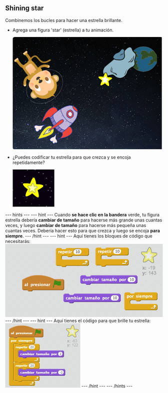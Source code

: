 ## Shining star

Combinemos los bucles para hacer una estrella brillante.

+ Agrega una figura 'star' (estrella) a tu animación.
    
    ![Agregar la figura de una estrella](images/space-star-sprite.png)

+ ¿Puedes codificar tu estrella para que crezca y se encoja repetidamente?
    
    ![Probando una estrella brillante](images/space-star-test.png)

\--- hints \--- \--- hint \--- Cuando **se hace clic en la bandera** verde, tu figura estrella debería **cambiar de tamaño** para hacerse más grande unas cuantas veces, y luego **cambiar de tamaño** para hacerse más pequeña unas cuantas veces. Debería hacer esto para que crezca y luego se encoja **para siempre**. \--- /hint \--- \--- hint \--- Aquí tienes los bloques de código que necesitarás: ![Blocks for a shining star](images/space-star-blocks.png) \--- /hint \--- \--- hint \--- Aquí tienes el código para que brille tu estrella: ![Code for a shining star](images/space-star-code.png) \--- /hint \--- \--- /hints \---